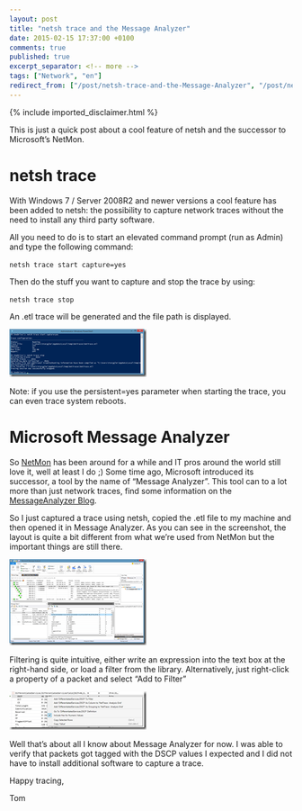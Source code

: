 ```yaml
---
layout: post
title: "netsh trace and the Message Analyzer"
date: 2015-02-15 17:37:00 +0100
comments: true
published: true
excerpt_separator: <!-- more -->
tags: ["Network", "en"]
redirect_from: ["/post/netsh-trace-and-the-Message-Analyzer", "/post/netsh-trace-and-the-message-analyzer"]
---
```

<!-- more -->
{% include imported_disclaimer.html %}
<p>This is just a quick post about a cool feature of netsh and the successor to Microsoft’s NetMon.</p> <h1>netsh trace</h1> <p>With Windows 7 / Server 2008R2 and newer versions a cool feature has been added to netsh: the possibility to capture network traces without the need to install any third party software.</p> <p>All you need to do is to start an elevated command prompt (run as Admin) and type the following command:</p> <p><code>netsh trace start capture=yes</code></p> <p>Then do the stuff you want to capture and stop the trace by using:</p> <p><code>netsh trace stop</code></p> <p>An .etl trace will be generated and the file path is displayed.</p> <p><a href="/assets/image_672.png"><img title="image" style="border-top: 0px; border-right: 0px; border-bottom: 0px; border-left: 0px; display: inline" border="0" alt="image" src="/assets/image_thumb_670.png" width="244" height="85"></a> </p> <p>Note: if you use the persistent=yes parameter when starting the trace, you can even trace system reboots. </p> <h1>Microsoft Message Analyzer</h1> <p>So <a href="http://www.microsoft.com/en-us/download/details.aspx?id=4865" target="_blank">NetMon</a> has been around for a while and IT pros around the world still love it, well at least I do ;) Some time ago, Microsoft introduced its successor, a tool by the name of “Message Analyzer”. This tool can to a lot more than just network traces, find some information on the <a href="http://blogs.technet.com/b/messageanalyzer/archive/2015/01/19/announcing-message-analyzer-1-2.aspx" target="_blank">MessageAnalyzer Blog</a>.</p> <p>So I just captured a trace using netsh, copied the .etl file to my machine and then opened it in Message Analyzer. As you can see in the screenshot, the layout is quite a bit different from what we’re used from NetMon but the important things are still there.</p> <p><a href="/assets/image_673.png"><img title="image" style="border-top: 0px; border-right: 0px; border-bottom: 0px; border-left: 0px; display: inline" border="0" alt="image" src="/assets/image_thumb_671.png" width="244" height="153"></a> </p> <p>Filtering is quite intuitive, either write an expression into the text box at the right-hand side, or load a filter from the library. Alternatively, just right-click a property of a packet and select “Add to Filter”</p> <p><a href="/assets/image_674.png"><img title="image" style="border-top: 0px; border-right: 0px; border-bottom: 0px; border-left: 0px; display: inline" border="0" alt="image" src="/assets/image_thumb_672.png" width="244" height="68"></a> </p> <p>Well that’s about all I know about Message Analyzer for now. I was able to verify that packets got tagged with the DSCP values I expected and I did not have to install additional software to capture a trace.</p> <p>Happy tracing,</p> <p>Tom</p>
